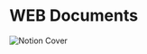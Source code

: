 # WEB Documents

![Notion Cover](https://github.com/nickken253/Web-Documents/assets/101244012/59996924-b263-495f-9e72-5340a7a5e546)